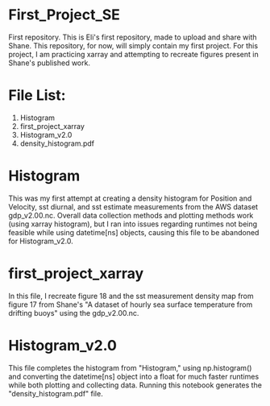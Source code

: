 # First_Project_SE
First repository.
This is Eli's first repository, made to upload and share with Shane.
This repository, for now, will simply contain my first project. 
For this project, I am practicing xarray and attempting to recreate figures present in Shane's published work.

# File List:
1. Histogram
2. first_project_xarray
3. Histogram_v2.0
4. density_histogram.pdf

# Histogram
This was my first attempt at creating a density histogram for Position and Velocity, sst diurnal, and sst estimate measurements from the AWS dataset gdp_v2.00.nc. Overall data collection methods and plotting methods work (using xarray histogram), but I ran into issues regarding runtimes not being feasible while using datetime[ns] objects, causing this file to be abandoned for Histogram_v2.0. 

# first_project_xarray
In this file, I recreate figure 18 and the sst measurement density map from figure 17 from Shane's "A dataset of hourly sea surface temperature from drifting buoys" using the gdp_v2.00.nc. 

# Histogram_v2.0
This file completes the histogram from "Histogram," using np.histogram() and converting the datetime[ns] object into a float for much faster runtimes while both plotting and collecting data. Running this notebook generates the "density_histogram.pdf" file.
